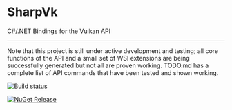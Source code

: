 # SharpVk
C#/.NET Bindings for the Vulkan API

----------

Note that this project is still under active development and testing; all core functions of the API and a small set of WSI extensions are being successfully generated but not all are proven working.
TODO.md has a complete list of API commands that have been tested and shown working.

[![Build status](https://ci.appveyor.com/api/projects/status/6i4r9ghsx4r62nkt?svg=true)](https://ci.appveyor.com/project/FacticiusVir/sharpvk)

[![NuGet Release](https://img.shields.io/nuget/v/SharpVk.svg)](https://www.nuget.org/packages/SharpVk)
